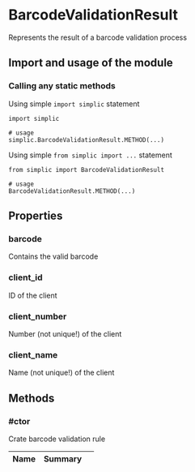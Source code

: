BarcodeValidationResult
===

Represents the result of a barcode validation process


## Import and usage of the module
### Calling any static methods
Using simple `import simplic` statement
```
import simplic

# usage
simplic.BarcodeValidationResult.METHOD(...)
```
Using simple `from simplic import ...` statement
```
from simplic import BarcodeValidationResult

# usage
BarcodeValidationResult.METHOD(...)
```


## Properties

### barcode

Contains the valid barcode

### client_id

ID of the client

### client_number

Number (not unique!) of the client

### client_name

Name (not unique!) of the client

## Methods

### #ctor
Crate barcode validation rule

| Name | Summary |    |
| --- | --- | ---- |
